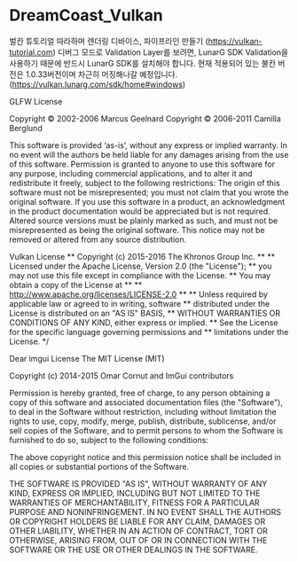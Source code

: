 # DreamCoast_Vulkan
벌칸 튜토리얼 따라하며 렌더링 디바이스, 파이프라인 만들기 (https://vulkan-tutorial.com)
디버그 모드로 Validation Layer를 보려면, LunarG SDK Validation을 사용하기 때문에 반드시 LunarG SDK를 설치해야 합니다.
현재 적용되어 있는 불칸 버전은 1.0.33버전이며 차근히 머징해나갈 예정입니다.
(https://vulkan.lunarg.com/sdk/home#windows)

GLFW License

Copyright © 2002-2006 Marcus Geelnard
Copyright © 2006-2011 Camilla Berglund

This software is provided ‘as-is’, without any express or implied warranty. In no event will the authors be held liable for any damages arising from the use of this software.
Permission is granted to anyone to use this software for any purpose, including commercial applications, and to alter it and redistribute it freely, subject to the following restrictions:
The origin of this software must not be misrepresented; you must not claim that you wrote the original software. If you use this software in a product, an acknowledgment in the product documentation would be appreciated but is not required.
Altered source versions must be plainly marked as such, and must not be misrepresented as being the original software.
This notice may not be removed or altered from any source distribution.



Vulkan License
** Copyright (c) 2015-2016 The Khronos Group Inc.
**
** Licensed under the Apache License, Version 2.0 (the "License");
** you may not use this file except in compliance with the License.
** You may obtain a copy of the License at
**
**     http://www.apache.org/licenses/LICENSE-2.0
**
** Unless required by applicable law or agreed to in writing, software
** distributed under the License is distributed on an "AS IS" BASIS,
** WITHOUT WARRANTIES OR CONDITIONS OF ANY KIND, either express or implied.
** See the License for the specific language governing permissions and
** limitations under the License.
*/

Dear imgui License
The MIT License (MIT)

Copyright (c) 2014-2015 Omar Cornut and ImGui contributors

Permission is hereby granted, free of charge, to any person obtaining a copy
of this software and associated documentation files (the "Software"), to deal
in the Software without restriction, including without limitation the rights
to use, copy, modify, merge, publish, distribute, sublicense, and/or sell
copies of the Software, and to permit persons to whom the Software is
furnished to do so, subject to the following conditions:

The above copyright notice and this permission notice shall be included in all
copies or substantial portions of the Software.

THE SOFTWARE IS PROVIDED "AS IS", WITHOUT WARRANTY OF ANY KIND, EXPRESS OR
IMPLIED, INCLUDING BUT NOT LIMITED TO THE WARRANTIES OF MERCHANTABILITY,
FITNESS FOR A PARTICULAR PURPOSE AND NONINFRINGEMENT. IN NO EVENT SHALL THE
AUTHORS OR COPYRIGHT HOLDERS BE LIABLE FOR ANY CLAIM, DAMAGES OR OTHER
LIABILITY, WHETHER IN AN ACTION OF CONTRACT, TORT OR OTHERWISE, ARISING FROM,
OUT OF OR IN CONNECTION WITH THE SOFTWARE OR THE USE OR OTHER DEALINGS IN THE
SOFTWARE.